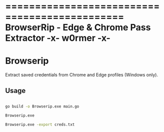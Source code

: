 ==============================================
BrowserRip - Edge & Chrome Pass Extractor
 -x- w0rmer -x- 
==============================================



# Browserip



Extract saved credentials from Chrome and Edge profiles (Windows only).



## Usage



```bash

go build -o Browserip.exe main.go

Browserip.exe

Browserip.exe -export creds.txt



